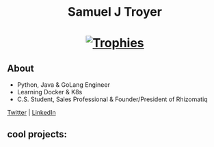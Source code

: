# <p align="center">Samuel J Troyer</p>

# <p align="center">[![Trophies](https://github-profile-trophy.vercel.app/?username=samjtro&theme=oldie&title=Commits,Repositories,Issues,PullRequest)](https://github.com/ryo-ma/github-profile-trophy)</p>

## About

- Python, Java & GoLang Engineer
- Learning Docker & K8s
- C.S. Student, Sales Professional & Founder/President of Rhizomatiq

[Twitter](https://twitter.com/samjtro) | [LinkedIn](https://www.linkedin.com/in/samtroyer/)

## cool projects:

